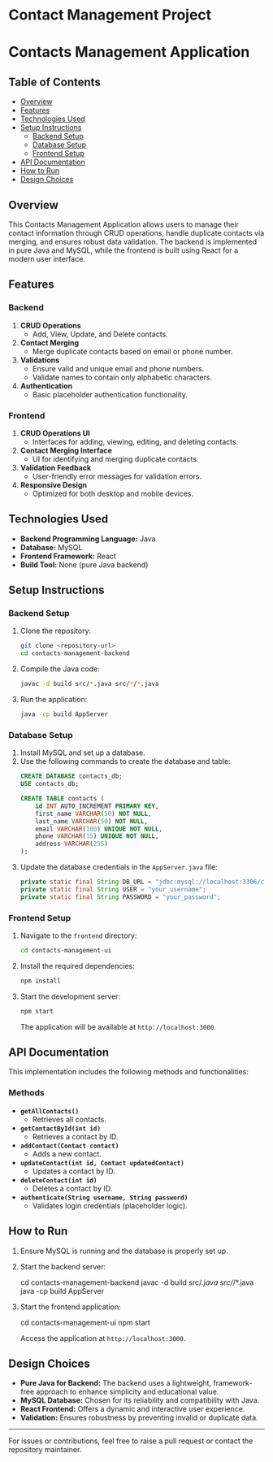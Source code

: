 ﻿# Contact Management Project
# Contacts Management Application

## Table of Contents

- [Overview](#overview)
- [Features](#features)
- [Technologies Used](#technologies-used)
- [Setup Instructions](#setup-instructions)
  - [Backend Setup](#backend-setup)
  - [Database Setup](#database-setup)
  - [Frontend Setup](#frontend-setup)
- [API Documentation](#api-documentation)
- [How to Run](#how-to-run)
- [Design Choices](#design-choices)

## Overview

This Contacts Management Application allows users to manage their contact information through CRUD operations, handle duplicate contacts via merging, and ensures robust data validation. The backend is implemented in pure Java and MySQL, while the frontend is built using React for a modern user interface.

## Features

### Backend

1. **CRUD Operations**
   - Add, View, Update, and Delete contacts.
2. **Contact Merging**
   - Merge duplicate contacts based on email or phone number.
3. **Validations**
   - Ensure valid and unique email and phone numbers.
   - Validate names to contain only alphabetic characters.
4. **Authentication**
   - Basic placeholder authentication functionality.

### Frontend

1. **CRUD Operations UI**
   - Interfaces for adding, viewing, editing, and deleting contacts.
2. **Contact Merging Interface**
   - UI for identifying and merging duplicate contacts.
3. **Validation Feedback**
   - User-friendly error messages for validation errors.
4. **Responsive Design**
   - Optimized for both desktop and mobile devices.

## Technologies Used

- **Backend Programming Language:** Java
- **Database:** MySQL
- **Frontend Framework:** React
- **Build Tool:** None (pure Java backend)

## Setup Instructions

### Backend Setup

1. Clone the repository:

   ```bash
   git clone <repository-url>
   cd contacts-management-backend
   ```

2. Compile the Java code:

   ```bash
   javac -d build src/*.java src/*/*.java
   ```

3. Run the application:

   ```bash
   java -cp build AppServer
   ```

### Database Setup

1. Install MySQL and set up a database.
2. Use the following commands to create the database and table:
   ```sql
   CREATE DATABASE contacts_db;
   USE contacts_db;

   CREATE TABLE contacts (
       id INT AUTO_INCREMENT PRIMARY KEY,
       first_name VARCHAR(50) NOT NULL,
       last_name VARCHAR(50) NOT NULL,
       email VARCHAR(100) UNIQUE NOT NULL,
       phone VARCHAR(15) UNIQUE NOT NULL,
       address VARCHAR(255)
   );
   ```
3. Update the database credentials in the `AppServer.java` file:
   ```java
   private static final String DB_URL = "jdbc:mysql://localhost:3306/contacts_db";
   private static final String USER = "your_username";
   private static final String PASSWORD = "your_password";
   ```

### Frontend Setup

1. Navigate to the `frontend` directory:

   ```bash
   cd contacts-management-ui
   ```

2. Install the required dependencies:

   ```bash
   npm install
   ```

3. Start the development server:

   ```bash
   npm start
   ```

   The application will be available at `http://localhost:3000`.

## API Documentation

This implementation includes the following methods and functionalities:

### Methods

- **`getAllContacts()`**
  - Retrieves all contacts.
- **`getContactById(int id)`**
  - Retrieves a contact by ID.
- **`addContact(Contact contact)`**
  - Adds a new contact.
- **`updateContact(int id, Contact updatedContact)`**
  - Updates a contact by ID.
- **`deleteContact(int id)`**
  - Deletes a contact by ID.
- **`authenticate(String username, String password)`**
  - Validates login credentials (placeholder logic).

## How to Run

1. Ensure MySQL is running and the database is properly set up.
2. Start the backend server:

   
   cd contacts-management-backend
   javac -d build src/*.java src/*/*.java
   java -cp build AppServer
   

3. Start the frontend application:

   
   cd contacts-management-ui
   npm start
   

   Access the application at `http://localhost:3000`.

## Design Choices

- **Pure Java for Backend:** The backend uses a lightweight, framework-free approach to enhance simplicity and educational value.
- **MySQL Database:** Chosen for its reliability and compatibility with Java.
- **React Frontend:** Offers a dynamic and interactive user experience.
- **Validation:** Ensures robustness by preventing invalid or duplicate data.

---

For issues or contributions, feel free to raise a pull request or contact the repository maintainer.

